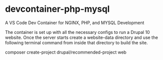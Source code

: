 # devcontainer-php-mysql
A VS Code Dev Container for NGINX, PHP, and MYSQL Development

The container is set up with all the necessary configs to run a Drupal 10 website. Once the server starts create a website-data directory and use the following terminal command from inside that directory to build the site.

composer create-project drupal/recommended-project web


